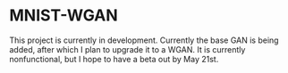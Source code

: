 # MNIST-WGAN
This project is currently in development. Currently the base GAN is being added, after which I plan to upgrade it to a WGAN. It is currently nonfunctional, but I hope to have a beta out by May 21st.
